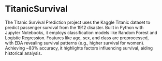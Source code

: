 # TitanicSurvival
The Titanic Survival Prediction project uses the Kaggle Titanic dataset to predict passenger survival from the 1912 disaster. Built in Python with Jupyter Notebooks, it employs classification models like Random Forest and Logistic Regression. Features like age, sex, and class are preprocessed, with EDA revealing survival patterns (e.g., higher survival for women). Achieving ~83% accuracy, it highlights factors influencing survival, aiding historical analysis.
